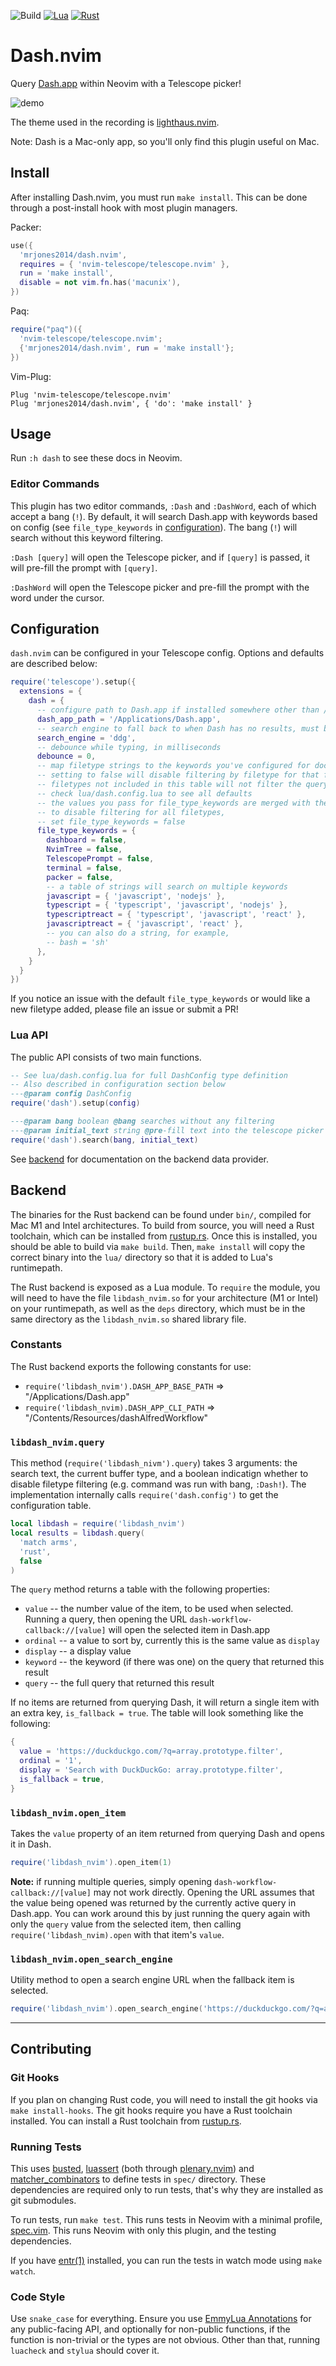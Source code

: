 <!-- panvimdoc-ignore-start -->

![Build](https://github.com/mrjones2014/dash.nvim/actions/workflows/lint-check-test.yml/badge.svg) [![Lua](https://img.shields.io/badge/Made%20With-Lua-blue)](https://www.lua.org) [![Rust](https://img.shields.io/badge/Made%20With-Rust-red)](https://www.rust-lang.org)

<!-- panvimdoc-ignore-end -->

# Dash.nvim

Query [Dash.app](https://kapeli.com/dash) within Neovim with a Telescope picker!

<!-- panvimdoc-ignore-start -->

![demo](./images/demo.gif)

The theme used in the recording is [lighthaus.nvim](https://github.com/mrjones2014/lighthaus.nvim).

<!-- panvimdoc-ignore-end -->

Note: Dash is a Mac-only app, so you'll only find this plugin useful on Mac.

## Install

After installing Dash.nvim, you must run `make install`. This can be done through a post-install hook with most plugin managers.

Packer:

```lua
use({
  'mrjones2014/dash.nvim',
  requires = { 'nvim-telescope/telescope.nvim' },
  run = 'make install',
  disable = not vim.fn.has('macunix'),
})
```

Paq:

```lua
require("paq")({
  'nvim-telescope/telescope.nvim';
  {'mrjones2014/dash.nvim', run = 'make install'};
})
```

Vim-Plug:

```VimL
Plug 'nvim-telescope/telescope.nvim'
Plug 'mrjones2014/dash.nvim', { 'do': 'make install' }
```

## Usage

<!-- panvimdoc-ignore-start -->

Run `:h dash` to see these docs in Neovim.

<!-- panvimdoc-ignore-end -->

### Editor Commands

This plugin has two editor commands, `:Dash` and `:DashWord`, each of which accept a bang (`!`). By default, it will
search Dash.app with keywords based on config (see `file_type_keywords` in [configuration](#configuration)). The bang (`!`)
will search without this keyword filtering.

`:Dash [query]` will open the Telescope picker, and if `[query]` is passed, it will pre-fill the prompt with `[query]`.

`:DashWord` will open the Telescope picker and pre-fill the prompt with the word under the cursor.

## Configuration

`dash.nvim` can be configured in your Telescope config. Options and defaults are described below:

```lua
require('telescope').setup({
  extensions = {
    dash = {
      -- configure path to Dash.app if installed somewhere other than /Applications/Dash.app
      dash_app_path = '/Applications/Dash.app',
      -- search engine to fall back to when Dash has no results, must be one of: 'ddg', 'duckduckgo', 'startpage', 'google'
      search_engine = 'ddg',
      -- debounce while typing, in milliseconds
      debounce = 0,
      -- map filetype strings to the keywords you've configured for docsets in Dash
      -- setting to false will disable filtering by filetype for that filetype
      -- filetypes not included in this table will not filter the query by filetype
      -- check lua/dash.config.lua to see all defaults
      -- the values you pass for file_type_keywords are merged with the defaults
      -- to disable filtering for all filetypes,
      -- set file_type_keywords = false
      file_type_keywords = {
        dashboard = false,
        NvimTree = false,
        TelescopePrompt = false,
        terminal = false,
        packer = false,
        -- a table of strings will search on multiple keywords
        javascript = { 'javascript', 'nodejs' },
        typescript = { 'typescript', 'javascript', 'nodejs' },
        typescriptreact = { 'typescript', 'javascript', 'react' },
        javascriptreact = { 'javascript', 'react' },
        -- you can also do a string, for example,
        -- bash = 'sh'
      },
    }
  }
})
```

If you notice an issue with the default `file_type_keywords` or would like a new filetype added, please file an issue or submit a PR!

### Lua API

The public API consists of two main functions.

```lua
-- See lua/dash.config.lua for full DashConfig type definition
-- Also described in configuration section below
---@param config DashConfig
require('dash').setup(config)
```

```lua
---@param bang boolean @bang searches without any filtering
---@param initial_text string @pre-fill text into the telescope picker
require('dash').search(bang, initial_text)
```

See [backend](#Backend) for documentation on the backend data provider.

## Backend

The binaries for the Rust backend can be found under `bin/`, compiled for Mac M1 and Intel architectures.
To build from source, you will need a Rust toolchain, which can be installed from [rustup.rs](https://rustup.rs).
Once this is installed, you should be able to build via `make build`. Then, `make install` will copy the correct
binary into the `lua/` directory so that it is added to Lua's runtimepath.

The Rust backend is exposed as a Lua module. To `require` the module, you will need to have the file `libdash_nvim.so` for your architecture (M1 or Intel)
on your runtimepath, as well as the `deps` directory, which must be in the same directory as the `libdash_nvim.so` shared library file.

### Constants

The Rust backend exports the following constants for use:

- `require('libdash_nvim').DASH_APP_BASE_PATH` => "/Applications/Dash.app"
- `require('libdash_nvim).DASH_APP_CLI_PATH` => "/Contents/Resources/dashAlfredWorkflow"

### `libdash_nvim.query`

This method (`require('libdash_nivm').query`) takes 3 arguments: the search text, the current buffer type,
and a boolean indicatign whether to disable filetype filtering (e.g. command was run with bang, `:Dash!`).
The implementation internally calls `require('dash.config')` to get the configuration table.

```lua
local libdash = require('libdash_nvim')
local results = libdash.query(
  'match arms',
  'rust',
  false
)
```

The `query` method returns a table with the following properties:

- `value` -- the number value of the item, to be used when selected. Running a query, then opening the URL `dash-workflow-callback://[value]` will open the selected item in Dash.app
- `ordinal` -- a value to sort by, currently this is the same value as `display`
- `display` -- a display value
- `keyword` -- the keyword (if there was one) on the query that returned this result
- `query` -- the full query that returned this result

If no items are returned from querying Dash, it will return a single item with an extra key, `is_fallback = true`. The table will look something like the following:

```lua
{
  value = 'https://duckduckgo.com/?q=array.prototype.filter',
  ordinal = '1',
  display = 'Search with DuckDuckGo: array.prototype.filter',
  is_fallback = true,
}
```


### `libdash_nvim.open_item`

Takes the `value` property of an item returned from querying Dash and opens it in Dash.

```lua
require('libdash_nvim').open_item(1)
```

**Note:** if running multiple queries, simply opening `dash-workflow-callback://[value]` may not work directly. Opening the URL assumes that
the value being opened was returned by the currently active query in Dash.app. You can work around this by just running the query again with
only the `query` value from the selected item, then calling `require('libdash_nvim).open` with that item's `value`.

### `libdash_nvim.open_search_engine`

Utility method to open a search engine URL when the fallback item is selected.

```lua
require('libdash_nvim').open_search_engine('https://duckduckgo.com/?q=array.prototype.filter')
```

---

## Contributing

### Git Hooks

If you plan on changing Rust code, you will need to install the git hooks via `make install-hooks`.
The git hooks require you have a Rust toolchain installed. You can install a Rust toolchain from
[rustup.rs](https://rustup.rs).

### Running Tests

This uses [busted](https://github.com/Olivine-Labs/busted), [luassert](https://github.com/Olivine-Labs/luassert) (both through
[plenary.nvim](https://github.com/nvim-lua/plenary.nvim)) and [matcher_combinators](https://github.com/m00qek/matcher_combinators.lua) to
define tests in `spec/` directory. These dependencies are required only to run
tests, that's why they are installed as git submodules.

To run tests, run `make test`. This runs tests in Neovim with a minimal profile,
[spec.vim](./spec/spec.vim). This runs Neovim with only this plugin, and the testing dependencies.

If you have [entr(1)](https://eradman.com/entrproject/) installed, you can run the tests in watch mode
using `make watch`.

### Code Style

Use `snake_case` for everything. Ensure you use [EmmyLua Annotations](https://github.com/sumneko/lua-language-server/wiki/EmmyLua%2DAnnotations)
for any public-facing API, and optionally for non-public functions, if the function is non-trivial or the types are not obvious.
Other than that, running `luacheck` and `stylua` should cover it.

